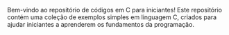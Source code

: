 Bem-vindo ao repositório de códigos em C para iniciantes! 
Este repositório contém uma coleção de exemplos simples em linguagem C, criados para ajudar iniciantes a aprenderem os fundamentos da programação.
